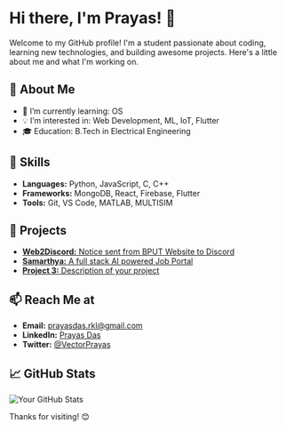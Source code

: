 # Hi there, I'm Prayas! 👋

Welcome to my GitHub profile! I'm a student passionate about coding, learning new technologies, and building awesome projects. Here's a little about me and what I'm working on.

## 🚀 About Me
- 🌱 I’m currently learning: OS
- 💡 I’m interested in: Web Development, ML, IoT, Flutter
- 🎓 Education: B.Tech in Electrical Engineering

## 🔧 Skills
- **Languages:** Python, JavaScript, C, C++
- **Frameworks:** MongoDB, React, Firebase, Flutter
- **Tools:** Git, VS Code, MATLAB, MULTISIM

## 🌟 Projects
- [**Web2Discord:** Notice sent from BPUT Website to Discord](https://github.com/prayasdev/web2discord)
- [**Samarthya:** A full stack AI powered Job Portal](https://github.com/prayasdev/calcfe)
- [**Project 3:** Description of your project](https://github.com/yourusername/project3)
  
## 📫 Reach Me at
- **Email:** <a href="mailto:prayasdas.rkl@gmail.com" target="_blank">prayasdas.rkl@gmail.com</a>
- **LinkedIn:** <a href="https://www.linkedin.com/in/prayasdaslk/" target="_blank">Prayas Das</a>
- **Twitter:** <a href="https://twitter.com/VectorPrayas" target="_blank">@VectorPrayas</a>

## 📈 GitHub Stats
![Your GitHub Stats](https://github-readme-stats.vercel.app/api?username=prayasdev&show_icons=true&theme=radical)

Thanks for visiting! 😊
